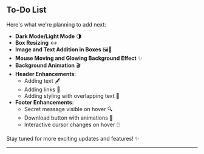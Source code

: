 ## To-Do List

Here's what we're planning to add next:

- **Dark Mode/Light Mode** 🌗
- **Box Resizing** ↔️
- **Image and Text Addition in Boxes** 🖼️📝
- **Mouse Moving and Glowing Background Effect** ✨
- **Background Animation** 🎬
- **Header Enhancements**:
  - Adding text 🖋️
  - Adding links 🔗
  - Adding styling with overlapping text 📐
- **Footer Enhancements**:
  - Secret message visible on hover 🔍
  - Download button with animations 🎁
  - Interactive cursor changes on hover 🖱️

Stay tuned for more exciting updates and features! ✨

---